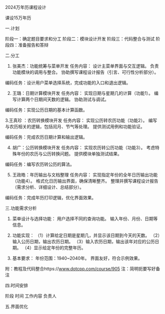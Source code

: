 2024万年历课程设计

课设15万年历

一.计划


阶段一：确定题目要求和分工
阶段二：模块设计开发
阶段三：代码整合与测试
阶段四：准备报告和答辩


二.分工


1. 张美杰：功能统筹与菜单开发
任务内容：
设计主菜单界面与交互逻辑。
负责功能模块的调用与整合。
协助撰写课程设计报告（引言、可行性分析部分）。

编码任务：设计用户菜单选择系统，完成功能的入口和退出逻辑。


2. 王璐：日期计算模块开发
任务内容：
实现日期与星期几的计算（功能1）。
编写计算两个日期间天数的逻辑。
协助测试与调试。

编码任务：实现公历日期的基本计算函数。

3.王真珍 ：农历转换模块开发
任务内容：
实现公历转农历功能（功能2）。
编写与农历相关的逻辑，包括闰月、节气等处理。
提供测试用例和功能验证。

编码任务：完成农历日期计算和输出逻辑。


4. 胡广：公历转换模块开发
任务内容：
实现农历转公历功能（功能3）。
考虑特殊年份的农历与公历转换问题。
提供模块单独测试结果。

编码任务：编写农历转公历的算法。


5. 王政皓：年历输出与文档整理
任务内容：
实现指定年份的全年日历输出功能（功能4）。
格式化日历输出界面，确保清晰整齐。
整理并撰写课程设计报告（需求分析、详细设计、总结部分）。

编码任务：完成年历打印逻辑，优化界面效果。

三.功能需求分析


1. 菜单设计与选择功能：
用户选择不同的查询功能。
输入年份、月份、日期等信息。

2. 功能实现：
（1）计算给定日期是星期几，并显示该日期到今天的天数。
（2）输入公历日期，输出农历日期。
（3）输入农历日期，输出该年对应的公历日期。
（4）显示给定年份的完整年历。

3. 基本要求：
年份范围：1940~2040年。
界面友好，符合示例效果。

附：教程及代码整合https://www.dotcpp.com/course/905
注：简明扼要写好备注






四.时间安排


阶段	时间	工作内容	负责人
			
			
			
			
	


五.界面优化



